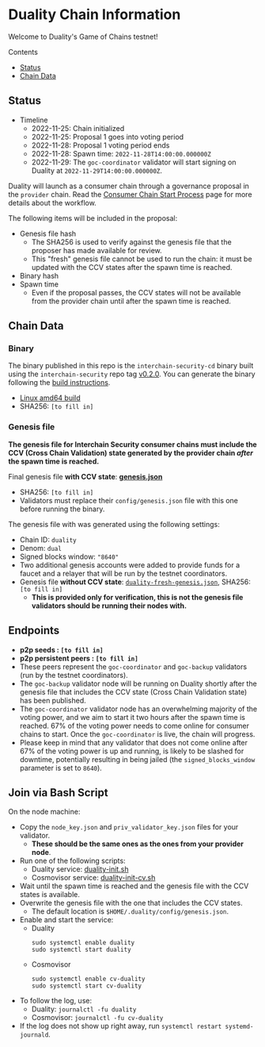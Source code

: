 # Duality Chain Information
Welcome to Duality's Game of Chains testnet!

Contents

* [Status](#status)
* [Chain Data](#chain-data)

## Status

* Timeline
  * 2022-11-25: Chain initialized
  * 2022-11-25: Proposal 1 goes into voting period
  * 2022-11-28: Proposal 1 voting period ends
  * 2022-11-28: Spawn time: `2022-11-28T14:00:00.000000Z`
  * 2022-11-29: The `goc-coordinator` validator will start signing on Duality at `2022-11-29T14:00:00.000000Z`.


Duality will launch as a consumer chain through a governance proposal in the `provider` chain. Read the [Consumer Chain Start Process](https://github.com/hyphacoop/ics-testnets/blob/main/docs/Consumer-Chain-Start-Process.md#consumer-chain-start-process) page for more details about the workflow.

The following items will be included in the proposal:
* Genesis file hash
  * The SHA256 is used to verify against the genesis file that the proposer has made available for review.
  * This "fresh" genesis file cannot be used to run the chain: it must be updated with the CCV states after the spawn time is reached.
* Binary hash
* Spawn time
  * Even if the proposal passes, the CCV states will not be available from the provider chain until after the spawn time is reached.

## Chain Data

### Binary

The binary published in this repo is the `interchain-security-cd` binary built using the `interchain-security` repo tag [v0.2.0](https://github.com/cosmos/interchain-security/releases/tag/v0.2.0). You can generate the binary following the [build instructions](https://github.com/cosmos/interchain-security#instructions).

  * [Linux amd64 build](interchain-security-cd)
  * SHA256: `[to fill in]`

### Genesis file

**The genesis file for Interchain Security consumer chains must include the CCV (Cross Chain Validation) state generated by the provider chain _after_ the spawn time is reached.**

Final genesis file **with CCV state**: **[genesis.json](genesis.json)**
- SHA256: `[to fill in]`
- Validators must replace their `config/genesis.json` file with this one before running the binary.

The genesis file with was generated using the following settings:

* Chain ID: `duality`
* Denom: `dual`
* Signed blocks window: `"8640"`
* Two additional genesis accounts were added to provide funds for a faucet and a relayer that will be run by the testnet coordinators.
* Genesis file **without CCV state**: [`duality-fresh-genesis.json`](duality-fresh-genesis.json), SHA256: `[to fill in]`
  * **This is provided only for verification, this is not the genesis file validators should be running their nodes with.**

## Endpoints

* **p2p seeds : `[to fill in]`**
* **p2p persistent peers : `[to fill in]`**
* These peers represent the `goc-coordinator` and `goc-backup` validators (run by the testnet coordinators). 
* The `goc-backup` validator node will be running on Duality shortly after the genesis file that includes the CCV state (Cross Chain Validation state) has been published.
* The `goc-coordinator` validator node has an overwhelming majority of the voting power, and we aim to start it two hours after the spawn time is reached. 67% of the voting power needs to come online for consumer chains to start. Once the `goc-coordinator` is live, the chain will progress.
* Please keep in mind that any validator that does not come online after 67% of the voting power is up and running, is likely to be slashed for downtime, potentially resulting in being jailed (the `signed_blocks_window` parameter is set to `8640`).


## Join via Bash Script

On the node machine:
- Copy the `node_key.json` and `priv_validator_key.json` files for your validator.
  - **These should be the same ones as the ones from your provider node**.
- Run one of the following scripts:
  - Duality service: [duality-init.sh](duality-init.sh)
  - Cosmovisor service: [duality-init-cv.sh](duality-init-cv.sh)
- Wait until the spawn time is reached and the genesis file with the CCV states is available.
- Overwrite the genesis file with the one that includes the CCV states.
  - The default location is `$HOME/.duality/config/genesis.json`.
- Enable and start the service:
  - Duality
    ```
    sudo systemctl enable duality
    sudo systemctl start duality
    ```
  - Cosmovisor
    ```
    sudo systemctl enable cv-duality
    sudo systemctl start cv-duality
    ```
- To follow the log, use:
  - Duality: `journalctl -fu duality`
  - Cosmovisor: `journalctl -fu cv-duality`
- If the log does not show up right away, run `systemctl restart systemd-journald`.

